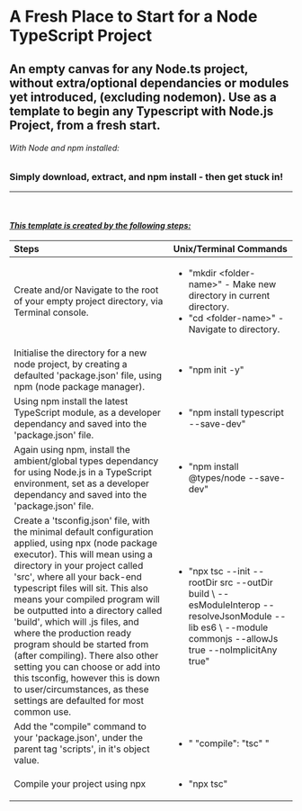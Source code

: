 # A Fresh Place to Start for a Node TypeScript Project

## An empty canvas for any Node.ts project, without extra/optional dependancies or modules yet introduced, (excluding nodemon). Use as a template to begin any Typescript with Node.js Project, from a fresh start.

###### With Node and npm installed:
### Simply download, extract, and npm install - then get stuck in!


***
<br>

#### <i><u>This template is created by the following steps:</u>
|Steps|Unix/Terminal Commands|
|:---|:---|
|Create and/or Navigate to the root of your empty project directory, via Terminal console.|<ul><li>"mkdir <folder-name\>" - Make new directory in current directory.</li><li>"cd <folder-name\>" - Navigate to directory.</li></ul>|
|Initialise the directory for a new node project, by creating a defaulted 'package.json' file, using npm (node package manager).|<ul><li>"npm init -y"</li></ul>|
|Using npm install the latest TypeScript module, as a developer dependancy and saved into the 'package.json' file.|<ul><li>"npm install typescript --save-dev"</li></ul>|
|Again using npm, install the ambient/global types dependancy for using Node.js in a TypeScript environment, set as a developer dependancy and saved into the 'package.json' file.|<ul><li>"npm install @types/node --save-dev"</li></ul>|
|Create a 'tsconfig.json' file, with the minimal default configuration applied, using npx (node package executor). This will mean using a directory in your project called 'src', where all your back-end typescript files will sit. This also means your compiled program will be outputted into a directory called 'build', which will .js files, and where the production ready program should be started from (after compiling). There also other setting you can choose or add into this tsconfig, however this is down to user/circumstances, as these settings are defaulted for most common use.|<ul><li>"npx tsc --init --rootDir src --outDir build \ --esModuleInterop --resolveJsonModule --lib es6 \ --module commonjs --allowJs true --noImplicitAny true"</li></ul>|
|Add the "compile" command to your 'package.json', under the parent tag 'scripts', in it's object value.|<ul><li>" "compile": "tsc" "</li></ul>|
|Compile your project using npx|<ul><li>"npx tsc"</li></ul>|